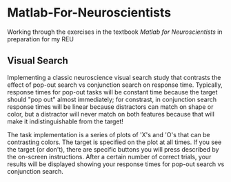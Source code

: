 # Matlab-For-Neuroscientists
Working through the exercises in the textbook *Matlab for Neuroscientists* in preparation for my REU

## Visual Search

Implementing a classic neuroscience visual search study that contrasts the effect of pop-out search vs conjunction search on response time. Typically, response times for pop-out tasks will be constant time because the target should "pop out" almost immediately; for constrast, in conjunction search response times will be linear because distractors can match on shape or color, but a distractor will never match on both features because that will make it indistinguishable from the target!

The task implementation is a series of plots of 'X's and 'O's that can be contrasting colors. The target is specified on the plot at all times. If you see the target (or don't), there are specific buttons you will press described by the on-screen instructions. After a certain number of correct trials, your results will be displayed showing your response times for pop-out search vs conjunction search.
